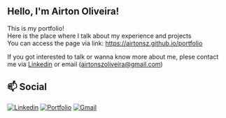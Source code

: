 ## Hello, I'm Airton Oliveira!

This is my portfolio!<br>
Here is the place where I talk about my experience and projects <br>
You can access the page via link: https://airtonsz.github.io/portfolio

If you got interested to talk or wanna know more about me,
plese contact me via [Linkedin](https://linkedin.com/in/airtonszoliveira/) or email (airtonszoliveira@gmail.com)

## 📫 Social
[![Linkedin](https://img.shields.io/badge/LinkedIn-0077B5?style=for-the-badge&logo=linkedin&logoColor=white)](https://www.linkedin.com/in/airtonszoliveira/)
[![Portfolio](https://img.shields.io/badge/Portfolio-CC4AF7?style=for-the-badge)](https://airtonsz.github.io/portfolio/)
[![Gmail](https://img.shields.io/badge/Gmail-EA4335?style=for-the-badge)](mailto:airtonszoliveira@gmail.com)
